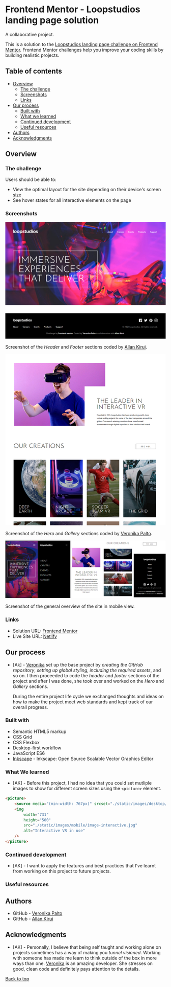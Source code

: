 # Frontend Mentor - Loopstudios landing page solution

A collaborative project.

This is a solution to the [Loopstudios landing page challenge on Frontend Mentor](https://www.frontendmentor.io/challenges/loopstudios-landing-page-N88J5Onjw). Frontend Mentor challenges help you improve your coding skills by building realistic projects.

## Table of contents

- [Overview](#overview)
  - [The challenge](#the-challenge)
  - [Screenshots](#screenshots)
  - [Links](#links)
- [Our process](#our-process)
  - [Built with](#built-with)
  - [What we learned](#what-we-learned)
  - [Continued development](#continued-development)
  - [Useful resources](#useful-resources)
- [Authors](#authors)
- [Acknowledgments](#acknowledgments)

## Overview

### The challenge

Users should be able to:

- View the optimal layout for the site depending on their device's screen size
- See hover states for all interactive elements on the page

### Screenshots

![](./static/images/markdown_images/1.png)

Screenshot of the _Header_ and _Footer_ sections coded by [Allan Kirui](#authors).

![](./static/images/markdown_images/2.png)

Screenshot of the _Hero_ and _Gallery_ sections coded by [Veronika Palto](#authors).

![](./static/images/markdown_images/3.png)

Screenshot of the general overview of the site in mobile view.

### Links

- Solution URL: [Frontend Mentor](https://www.frontendmentor.io/solutions/desktopfirst-workflow-project-in-collaboration-XNQkXPpjr)
- Live Site URL: [Netlify](https://hungry-kilby-fc41c0.netlify.app/)

## Our process

- [Ak] - [Veronika](#authors) set up the base project by _creating the GitHub repository_, _setting up global styling_, _including the required assets_, and so on. I then proceeded to code the _header_ and _footer_ sections of the project and after I was done, she took over and worked on the _Hero_ and _Gallery_ sections.

  During the entire project life cycle we exchanged thoughts and ideas on how to make the project meet web standards and kept track of our overall progress.

### Built with

- Semantic HTML5 markup
- CSS Grid
- CSS Flexbox
- Desktop-first workflow
- JavaScript ES6
- [Inkscape](https://inkscape.org) - Inkscape: Open Source Scalable Vector Graphics Editor

### What We learned

- [AK] - Before this project, I had no idea that you could set mutliple images to show for different screen sizes using the `<picture>` element.

```html
<picture>
	<source media="(min-width: 767px)" srcset="./static/images/desktop/image-interactive.jpg" />
	<img
		width="731"
		height="500"
		src="./static/images/mobile/image-interactive.jpg"
		alt="Interactive VR in use"
	/>
</picture>
```

### Continued development

- [AK] - I want to apply the features and best practices that I've learnt from working on this project to future projects.

### Useful resources

## Authors

- GitHub - [Veronika Palto](https://www.github.com/JepardMay)
- GitHub - [Allan Kirui](https://www.github.com/AllanKirui)

## Acknowledgments

- [AK] - Personally, I believe that being self taught and working alone on projects sometimes has a way of making you _tunnel visioned_. Working with someone has made me learn to think outside of the box in more ways than one. [Veronika](#authors) is an amazing developer. She stresses on good, clean code and definitely pays attention to the details.

[Back to top](#frontend-mentor---loopstudios-landing-page-solution)
